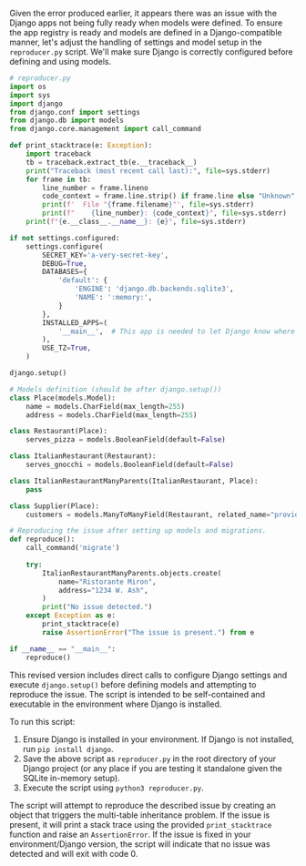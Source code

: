 Given the error produced earlier, it appears there was an issue with the Django apps not being fully ready when models were defined. To ensure the app registry is ready and models are defined in a Django-compatible manner, let's adjust the handling of settings and model setup in the `reproducer.py` script. We'll make sure Django is correctly configured before defining and using models.

```python
# reproducer.py
import os
import sys
import django
from django.conf import settings
from django.db import models
from django.core.management import call_command

def print_stacktrace(e: Exception):
    import traceback
    tb = traceback.extract_tb(e.__traceback__)
    print("Traceback (most recent call last):", file=sys.stderr)
    for frame in tb:
        line_number = frame.lineno
        code_context = frame.line.strip() if frame.line else "Unknown"
        print(f'  File "{frame.filename}"', file=sys.stderr)
        print(f"    {line_number}: {code_context}", file=sys.stderr)
    print(f"{e.__class__.__name__}: {e}", file=sys.stderr)

if not settings.configured:
    settings.configure(
        SECRET_KEY='a-very-secret-key',
        DEBUG=True,
        DATABASES={
            'default': {
                'ENGINE': 'django.db.backends.sqlite3',
                'NAME': ':memory:',
            }
        },
        INSTALLED_APPS=(
            '__main__',  # This app is needed to let Django know where to find the models
        ),
        USE_TZ=True,
    )

django.setup()

# Models definition (should be after django.setup())
class Place(models.Model):
    name = models.CharField(max_length=255)
    address = models.CharField(max_length=255)

class Restaurant(Place):
    serves_pizza = models.BooleanField(default=False)

class ItalianRestaurant(Restaurant):
    serves_gnocchi = models.BooleanField(default=False)

class ItalianRestaurantManyParents(ItalianRestaurant, Place):
    pass

class Supplier(Place):
    customers = models.ManyToManyField(Restaurant, related_name="provider")

# Reproducing the issue after setting up models and migrations.
def reproduce():
    call_command('migrate')
    
    try:
        ItalianRestaurantManyParents.objects.create(
            name="Ristorante Miron",
            address="1234 W. Ash",
        )
        print("No issue detected.")
    except Exception as e:
        print_stacktrace(e)
        raise AssertionError("The issue is present.") from e

if __name__ == "__main__":
    reproduce()
```

This revised version includes direct calls to configure Django settings and execute `django.setup()` before defining models and attempting to reproduce the issue. The script is intended to be self-contained and executable in the environment where Django is installed.

To run this script:

1. Ensure Django is installed in your environment. If Django is not installed, run `pip install django`.
2. Save the above script as `reproducer.py` in the root directory of your Django project (or any place if you are testing it standalone given the SQLite in-memory setup).
3. Execute the script using `python3 reproducer.py`.

The script will attempt to reproduce the described issue by creating an object that triggers the multi-table inheritance problem. If the issue is present, it will print a stack trace using the provided `print_stacktrace` function and raise an `AssertionError`. If the issue is fixed in your environment/Django version, the script will indicate that no issue was detected and will exit with code 0.